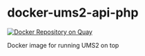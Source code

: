 # docker-ums2-api-php

[![Docker Repository on Quay](https://quay.io/repository/usjteam/ums2-api-php/status 'Docker Repository on Quay')](https://quay.io/repository/usjteam/ums2-api-php)

Docker image for running UMS2 on top
